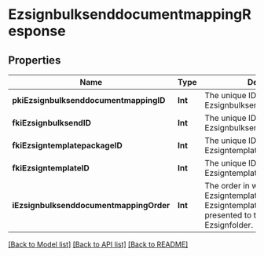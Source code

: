 # EzsignbulksenddocumentmappingResponse

## Properties
Name | Type | Description | Notes
------------ | ------------- | ------------- | -------------
**pkiEzsignbulksenddocumentmappingID** | **Int** | The unique ID of the Ezsignbulksenddocumentmapping. | 
**fkiEzsignbulksendID** | **Int** | The unique ID of the Ezsignbulksend | 
**fkiEzsigntemplatepackageID** | **Int** | The unique ID of the Ezsigntemplatepackage | [optional] 
**fkiEzsigntemplateID** | **Int** | The unique ID of the Ezsigntemplate | [optional] 
**iEzsignbulksenddocumentmappingOrder** | **Int** | The order in which the Ezsigntemplate or Ezsigntemplatepackage will be presented to the signatory in the Ezsignfolder. | 

[[Back to Model list]](../README.md#documentation-for-models) [[Back to API list]](../README.md#documentation-for-api-endpoints) [[Back to README]](../README.md)


